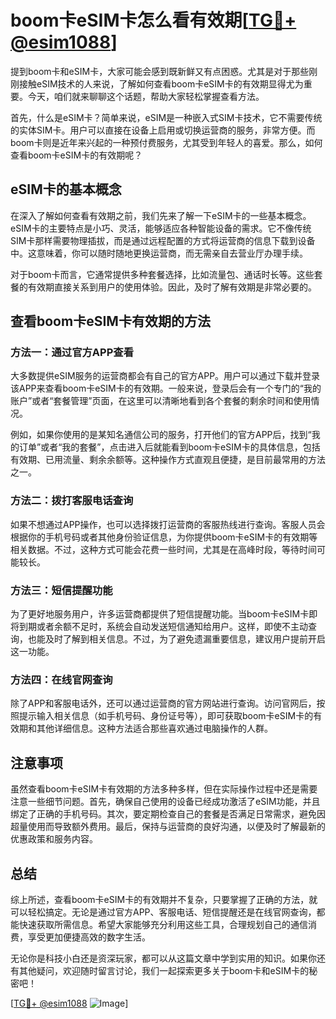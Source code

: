 # boom卡eSIM卡怎么看有效期[[TG💪+ @esim1088](https://t.me/s/esim1088)]

提到boom卡和eSIM卡，大家可能会感到既新鲜又有点困惑。尤其是对于那些刚刚接触eSIM技术的人来说，了解如何查看boom卡eSIM卡的有效期显得尤为重要。今天，咱们就来聊聊这个话题，帮助大家轻松掌握查看方法。

首先，什么是eSIM卡？简单来说，eSIM是一种嵌入式SIM卡技术，它不需要传统的实体SIM卡。用户可以直接在设备上启用或切换运营商的服务，非常方便。而boom卡则是近年来兴起的一种预付费服务，尤其受到年轻人的喜爱。那么，如何查看boom卡eSIM卡的有效期呢？

## eSIM卡的基本概念

在深入了解如何查看有效期之前，我们先来了解一下eSIM卡的一些基本概念。eSIM卡的主要特点是小巧、灵活，能够适应各种智能设备的需求。它不像传统SIM卡那样需要物理插拔，而是通过远程配置的方式将运营商的信息下载到设备中。这意味着，你可以随时随地更换运营商，而无需亲自去营业厅办理手续。

对于boom卡而言，它通常提供多种套餐选择，比如流量包、通话时长等。这些套餐的有效期直接关系到用户的使用体验。因此，及时了解有效期是非常必要的。

## 查看boom卡eSIM卡有效期的方法

### 方法一：通过官方APP查看

大多数提供eSIM服务的运营商都会有自己的官方APP。用户可以通过下载并登录该APP来查看boom卡eSIM卡的有效期。一般来说，登录后会有一个专门的“我的账户”或者“套餐管理”页面，在这里可以清晰地看到各个套餐的剩余时间和使用情况。

例如，如果你使用的是某知名通信公司的服务，打开他们的官方APP后，找到“我的订单”或者“我的套餐”，点击进入后就能看到boom卡eSIM卡的具体信息，包括有效期、已用流量、剩余余额等。这种操作方式直观且便捷，是目前最常用的方法之一。

### 方法二：拨打客服电话查询

如果不想通过APP操作，也可以选择拨打运营商的客服热线进行查询。客服人员会根据你的手机号码或者其他身份验证信息，为你提供boom卡eSIM卡的有效期等相关数据。不过，这种方式可能会花费一些时间，尤其是在高峰时段，等待时间可能较长。

### 方法三：短信提醒功能

为了更好地服务用户，许多运营商都提供了短信提醒功能。当boom卡eSIM卡即将到期或者余额不足时，系统会自动发送短信通知给用户。这样，即使不主动查询，也能及时了解到相关信息。不过，为了避免遗漏重要信息，建议用户提前开启这一功能。

### 方法四：在线官网查询

除了APP和客服电话外，还可以通过运营商的官方网站进行查询。访问官网后，按照提示输入相关信息（如手机号码、身份证号等），即可获取boom卡eSIM卡的有效期和其他详细信息。这种方法适合那些喜欢通过电脑操作的人群。

## 注意事项

虽然查看boom卡eSIM卡有效期的方法多种多样，但在实际操作过程中还是需要注意一些细节问题。首先，确保自己使用的设备已经成功激活了eSIM功能，并且绑定了正确的手机号码。其次，要定期检查自己的套餐是否满足日常需求，避免因超量使用而导致额外费用。最后，保持与运营商的良好沟通，以便及时了解最新的优惠政策和服务内容。

## 总结

综上所述，查看boom卡eSIM卡的有效期并不复杂，只要掌握了正确的方法，就可以轻松搞定。无论是通过官方APP、客服电话、短信提醒还是在线官网查询，都能快速获取所需信息。希望大家能够充分利用这些工具，合理规划自己的通信消费，享受更加便捷高效的数字生活。

无论你是科技小白还是资深玩家，都可以从这篇文章中学到实用的知识。如果你还有其他疑问，欢迎随时留言讨论，我们一起探索更多关于boom卡和eSIM卡的秘密吧！

[[TG💪+ @esim1088](https://t.me/s/esim1088) ![Image](https://i.postimg.cc/4NQfJmqS/Snipaste-2025-05-13-00-14-12.png)]